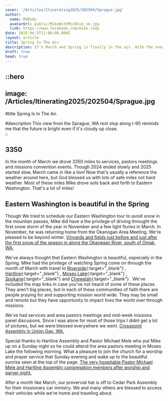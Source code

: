 ```yaml
---
cover: '/Articles/Itinerating2025/202504/Sprague.jpg'
author:
  name: MSRody
  avatarUrl: public/MikeWithMicBlue_sm.jpg
  link: https://www.facebook.com/mike.rody
date: 2025-04-5T12:00:00.000Z
layout: article
title: Spring In The Air
description: It's March and Spring is finally in the air. With the snow mostly gone we went East for some long and beautiful drives in the month of March.
draft: true
head: true
---
```


::hero
---
image: /Articles/Itinerating2025/202504/Sprague.jpg
---
#title
Spring Is In The Air.

#description
This view from the Sprague, WA rest stop along I-90 reminds me that the future is bright even if it's cloudy up close.  
::

## 3350

In the month of March we drove 3350 miles to services, pastors meetings and missions convention events. Though 2024 ended slowly and 2025 started slow, March came in like a lion! Now that's usually a reference the weather around here, but God blessed us with lots of safe miles not hard weather. Most of these miles Mike drove solo back and forth to Eastern Washington. That's a lot of miles!

## Eastern Washington is beautiful in the Spring
Though We tried to schedule our Eastern Washington tour to avoid snow in the mountian passes, Mike did have a the privilege of driving throught the first snow storm of the year in November and a few light fluries in March. In November, he was returning home from the Okanogan Area Meeting. We're pleased to be beyond winter.
[Vinyards and fields just before and just after the first snow of the season in along the Okanagan River, south of Omak, WA.](/Articles/Itinerating2025/202503/FieldCollage.png)

We've always thought that Eastern Washington is beautiful, especially in the Spring. Mike had the privilege of watching Spring come on through the month of March with travel to [Riverside](https://maps.app.goo.gl/ekW1Xa5ryChZzM197){:target="_blank"} , [Hartline](https://maps.app.goo.gl/UBYCjh3DAtCwkS9b7){:target="_blank"} , [Moses Lake](https://maps.app.goo.gl/kNjjnPC3C5BeSs33A){:target="_blank"} , [Spokane](https://maps.app.goo.gl/rVhw68Xf9HmW7aPz6){:target="_blank"}  and [Chewelah](https://maps.app.goo.gl/Ss6R95XwFNZk5jQn8){:target="_blank"} . We've included the map links in case you've not heard of some of these places. They aren't big places, but in each of these communities of faith there are people praying for and supporting mission world wide. They may be small and remote but they have opportunity to impact lives the world over through missions.

We've had services and area pastors meetings and mid-week missions panel discusions. Since I was alone for most of those trips I didnt get a lot of pictures, but we were blessed everywhere we went. 
[Crosspoint Assembly in Union Gap, WA.](/Articles/Itinerating2025/202503/Crosspoint.jpg)

Special thanks to Hartline Assembly and Pastor Michael Mele who put Mike up on a Sunday night so he could attend the area pastors meeting in Moses Lake the following morning.  What a pleasure to join the church for a worship and prayer service that Sunday evening and wake up to the beautiful sunrise seen at the top of the page.
[The very hospitable Pastor Michael Mele and Hartline Assembly congregation members after worship and paryer night.](/Articles/Itinerating2025/202503/Hartline.jpg)

After a month like March, our provervial hat is off to Cedar Park Assembly for their missionary car ministry.  We and many others are blessed to access their vehicles while we're home and traveling about. 
